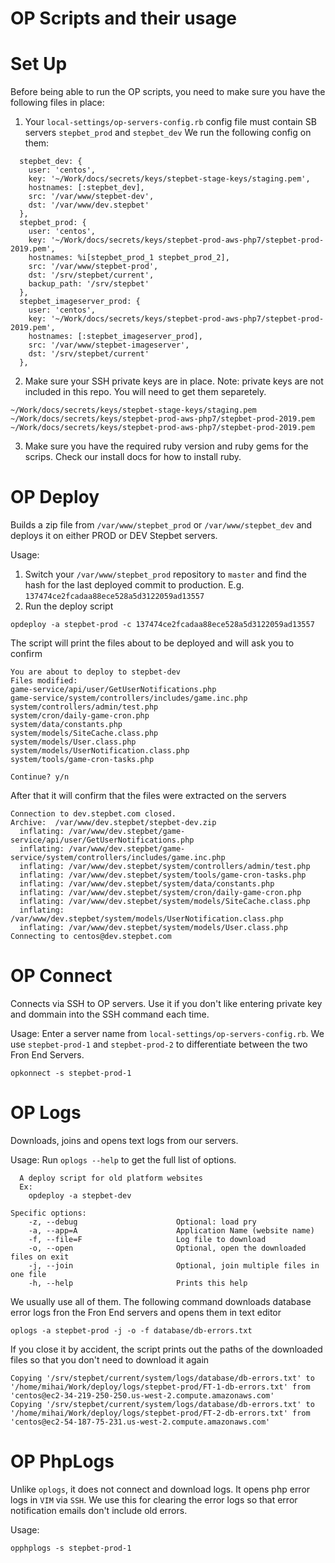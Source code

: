 # OP Scripts and their usage

# Set Up
Before being able to run the OP scripts, you need to make sure you have the following files in place:
1. Your `local-settings/op-servers-config.rb` config file must contain SB servers `stepbet_prod` and `stepbet_dev`
We run the following config on them:
```
  stepbet_dev: {
    user: 'centos',
    key: '~/Work/docs/secrets/keys/stepbet-stage-keys/staging.pem',
    hostnames: [:stepbet_dev],
    src: '/var/www/stepbet-dev',
    dst: '/var/www/dev.stepbet'
  },
  stepbet_prod: {
    user: 'centos',
    key: '~/Work/docs/secrets/keys/stepbet-prod-aws-php7/stepbet-prod-2019.pem',
    hostnames: %i[stepbet_prod_1 stepbet_prod_2],
    src: '/var/www/stepbet-prod',
    dst: '/srv/stepbet/current',
    backup_path: '/srv/stepbet'
  },
  stepbet_imageserver_prod: {
    user: 'centos',
    key: '~/Work/docs/secrets/keys/stepbet-prod-aws-php7/stepbet-prod-2019.pem',
    hostnames: [:stepbet_imageserver_prod],
    src: '/var/www/stepbet-imageserver',
    dst: '/srv/stepbet/current'
  },
```
2. Make sure your SSH private keys are in place. Note: private keys are not included in this repo. You will need to get them separetely.
```
~/Work/docs/secrets/keys/stepbet-stage-keys/staging.pem
~/Work/docs/secrets/keys/stepbet-prod-aws-php7/stepbet-prod-2019.pem
~/Work/docs/secrets/keys/stepbet-prod-aws-php7/stepbet-prod-2019.pem
```
3. Make sure you have the required ruby version and ruby gems for the scrips. Check our install docs for how to install ruby.




# OP Deploy
Builds a zip file from `/var/www/stepbet_prod` or `/var/www/stepbet_dev` and deploys it on either PROD or DEV Stepbet servers.

Usage:
1. Switch your `/var/www/stepbet_prod` repository to `master` and find the hash for the last deployed commit to production. E.g. `137474ce2fcadaa88ece528a5d3122059ad13557`
2. Run the deploy script
```
opdeploy -a stepbet-prod -c 137474ce2fcadaa88ece528a5d3122059ad13557
```
The script will print the files about to be deployed and will ask you to confirm 
```
You are about to deploy to stepbet-dev
Files modified:
game-service/api/user/GetUserNotifications.php
game-service/system/controllers/includes/game.inc.php
system/controllers/admin/test.php
system/cron/daily-game-cron.php
system/data/constants.php
system/models/SiteCache.class.php
system/models/User.class.php
system/models/UserNotification.class.php
system/tools/game-cron-tasks.php

Continue? y/n

```
After that it will confirm that the files were extracted on the servers
```
Connection to dev.stepbet.com closed.
Archive:  /var/www/dev.stepbet/stepbet-dev.zip
  inflating: /var/www/dev.stepbet/game-service/api/user/GetUserNotifications.php  
  inflating: /var/www/dev.stepbet/game-service/system/controllers/includes/game.inc.php  
  inflating: /var/www/dev.stepbet/system/controllers/admin/test.php  
  inflating: /var/www/dev.stepbet/system/tools/game-cron-tasks.php  
  inflating: /var/www/dev.stepbet/system/data/constants.php  
  inflating: /var/www/dev.stepbet/system/cron/daily-game-cron.php  
  inflating: /var/www/dev.stepbet/system/models/SiteCache.class.php  
  inflating: /var/www/dev.stepbet/system/models/UserNotification.class.php  
  inflating: /var/www/dev.stepbet/system/models/User.class.php  
Connecting to centos@dev.stepbet.com

```

# OP Connect
Connects via SSH to OP servers. Use it if you don't like entering private key and dommain into the SSH command each time.

Usage:
Enter a server name from `local-settings/op-servers-config.rb`. We use `stepbet-prod-1` and `stepbet-prod-2` to differentiate between the two Fron End Servers.
```
opkonnect -s stepbet-prod-1
```

# OP Logs
Downloads, joins and opens text logs from our servers.

Usage:
Run `oplogs --help` to get the full list of options.
```
  A deploy script for old platform websites
  Ex:
    opdeploy -a stepbet-dev

Specific options:
    -z, --debug                      Optional: load pry
    -a, --app=A                      Application Name (website name)
    -f, --file=F                     Log file to download
    -o, --open                       Optional, open the downloaded files on exit
    -j, --join                       Optional, join multiple files in one file
    -h, --help                       Prints this help
```
We usually use all of them. The following command downloads database error logs fron the Fron End servers and opens them in text editor
```
oplogs -a stepbet-prod -j -o -f database/db-errors.txt
```

If you close it by accident, the script prints out the paths of the downloaded files so that you don't need to download it again
```
Copying '/srv/stepbet/current/system/logs/database/db-errors.txt' to '/home/mihai/Work/deploy/logs/stepbet-prod/FT-1-db-errors.txt' from 'centos@ec2-34-219-250-250.us-west-2.compute.amazonaws.com'
Copying '/srv/stepbet/current/system/logs/database/db-errors.txt' to '/home/mihai/Work/deploy/logs/stepbet-prod/FT-2-db-errors.txt' from 'centos@ec2-54-187-75-231.us-west-2.compute.amazonaws.com'

```


# OP PhpLogs
Unlike `oplogs`, it does not connect and download logs. It opens php error logs in `VIM` via `SSH`. We use this for clearing the error logs so that error notification emails don't include old errors.

Usage: 
```
opphplogs -s stepbet-prod-1
```






